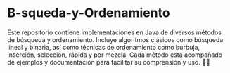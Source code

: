 # B-squeda-y-Ordenamiento
Este repositorio contiene implementaciones en Java de diversos métodos de búsqueda y ordenamiento. Incluye algoritmos clásicos como búsqueda lineal y binaria, así como técnicas de ordenamiento como burbuja, inserción, selección, rápida y por mezcla. Cada método está acompañado de ejemplos y documentación para facilitar su comprensión y uso. 📌🔁
